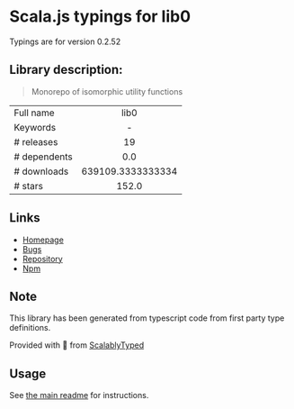 
# Scala.js typings for lib0

Typings are for version 0.2.52

## Library description:
> Monorepo of isomorphic utility functions

|                    |                 |
| ------------------ | :-------------: |
| Full name          | lib0 |
| Keywords           | - |
| # releases         | 19 |
| # dependents       | 0.0 |
| # downloads        | 639109.3333333334 |
| # stars            | 152.0 |

## Links
- [Homepage](https://github.com/dmonad/lib0#readme)
- [Bugs](https://github.com/dmonad/lib0/issues)
- [Repository](https://github.com/dmonad/lib0)
- [Npm](https://www.npmjs.com/package/lib0)
    


## Note
This library has been generated from typescript code from first party type definitions.

Provided with :purple_heart: from [ScalablyTyped](https://github.com/oyvindberg/ScalablyTyped)

## Usage
See [the main readme](../../readme.md) for instructions.


